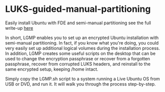 # LUKS-guided-manual-partitioning
Easily install Ubuntu with FDE and semi-manual partitioning see the full write-up [here](https://adventures-in-tech.blogspot.com/2018/10/encrypted-ubuntu-installation-with.html)

In short, LGMP enables you to set up an encrypted Ubuntu installation with semi-manual partitioning. In fact, if you know what you're doing, you could very easily set up additional logical volumes during the installation process.
In addition, LGMP creates some useful scripts on the desktop that can be used to change the encryption passphrase or recover from a forgotten passphrase, recover from corrupted LUKS headers, and reinstall to the same encrypted setup, keeping /home intact.

Simply copy the LGMP.sh script to a system running a Live Ubuntu OS from USB or DVD, and run it. It will walk you through the process step-by-step.
